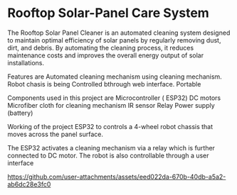 # Rooftop Solar-Panel Care System
The Rooftop Solar Panel Cleaner is an automated cleaning system designed to maintain optimal efficiency of solar panels by regularly removing dust, dirt, and debris. By automating the cleaning process, it reduces maintenance costs and improves the overall energy output of solar installations.

Features are
Automated cleaning mechanism using cleaning mechanism.
Robot chasis is being Controlled bthrough web interface.
Portable


Components used in this project are
Microcontroller ( ESP32)
DC motors
Microfiber cloth for cleaning mechanism
IR sensor
Relay
Power supply (battery)

Working of the project 
ESP32 to controls a 4-wheel robot chassis that moves across the panel surface. 

The ESP32 activates a cleaning mechanism via a relay which is further connected to DC motor.
The robot is also controllable through a user interface 

https://github.com/user-attachments/assets/eed022da-670b-40db-a5a2-ab6dc28e3fc0


